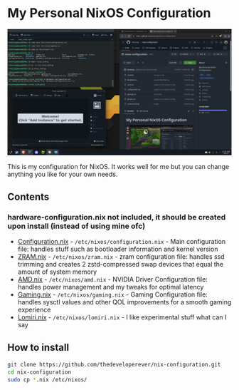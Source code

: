 # My Personal NixOS Configuration

![Screenshot](screenshot.png)

This is my configuration for NixOS. It works well for me but you can change anything you like for your own needs.

## Contents

### hardware-configuration.nix not included, it should be created upon install (instead of using mine ofc)

- [Configuration.nix](configuration.nix) - `/etc/nixos/configuration.nix` - Main configuration file: handles stuff such as bootloader information and kernel version
- [ZRAM.nix](zram.nix) - `/etc/nixos/zram.nix` - zram configuration file: handles ssd trimming and creates 2 zstd-compressed swap devices that equal the amount of system memory
- [AMD.nix](amd.nix) - `/etc/nixos/amd.nix` - NVIDIA Driver Configuration file: handles power management and my tweaks for optimal latency
- [Gaming.nix](gaming.nix) - `/etc/nixos/gaming.nix` - Gaming Configuration file: handles sysctl values and other QOL improvements for a smooth gaming experience
- [Lomiri.nix](lomiri.nix) - `/etc/nixos/lomiri.nix` - I like experimental stuff what can I say

## How to install

```sh
git clone https://github.com/thedeveloperever/nix-configuration.git
cd nix-configuration
sudo cp *.nix /etc/nixos/
```
